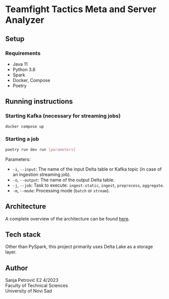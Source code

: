 # Teamfight Tactics Meta and Server Analyzer


## Setup
### Requirements
- Java 11
- Python 3.8
- Spark
- Docker, Compose
- Poetry

## Running instructions
### Starting Kafka (necessary for streaming jobs)
```
docker compose up
```
### Starting a job

```bash
poetry run dev run [parameters]
```

Parameters:
- `-i`, `--input`: The name of the input Delta table or Kafka topic (in case of an ingestion streaming job).
- `-o`, `--output`: The name of the output Delta table.
- `-j`, `--job`: Task to execute: `ingest-static`, `ingest`, `preprocess`, `aggregate`.
- `-m`, `--mode`: Processing mode (`batch` or `stream`).

## Architecture
A complete overview of the architecture can be found [here](https://s.icepanel.io/X9OaWkKYwqRoff/capb).

## Tech stack
Other than PySpark, this project primarily uses Delta Lake as a storage layer.

## Author
Sanja Petrović E2 4/2023<br>
Faculty of Technical Sciences<br>
University of Novi Sad
